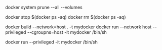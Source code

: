 docker system prune --all --volumes

docker stop $(docker ps -aq)
docker rm $(docker ps -aq)

docker build --network=host . -t mydocker
docker run --network host --privileged --cgroupns=host -it mydocker /bin/sh

docker run --privileged -it mydocker /bin/sh